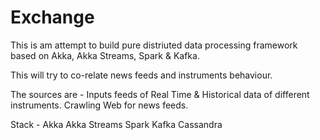 # Exchange

This is am attempt to build pure distriuted data processing framework based on Akka, Akka Streams, Spark & Kafka.

This will try to co-relate news feeds and instruments behaviour.

The sources are - 
       Inputs feeds of Real Time & Historical data of different instruments.
       Crawling Web for news feeds.
       
Stack -
Akka 
Akka Streams
Spark
Kafka
Cassandra
